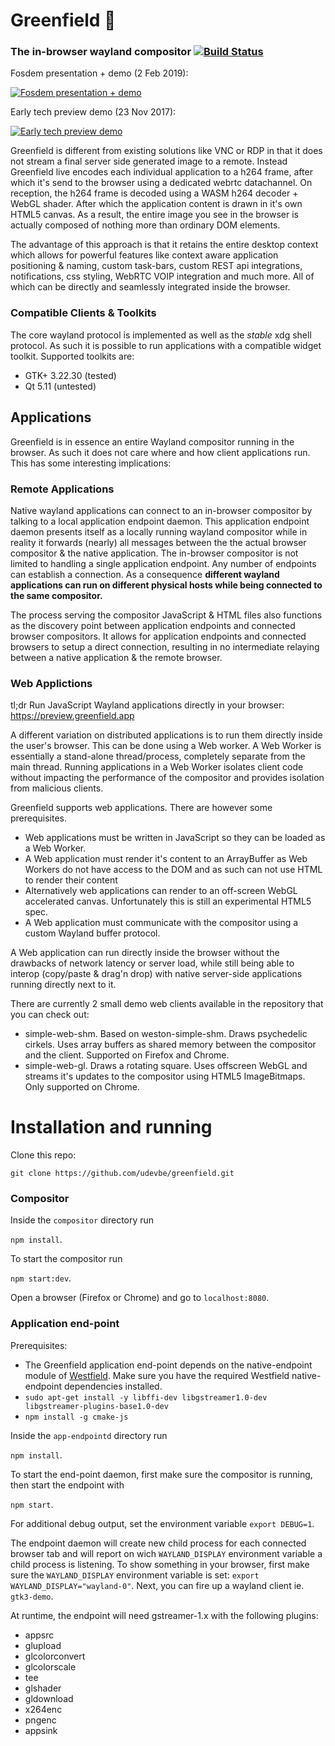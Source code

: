 # Greenfield :seedling:
### The in-browser wayland compositor [![Build Status](https://travis-ci.org/udevbe/greenfield.svg)](https://travis-ci.org/udevbe/greenfield)

Fosdem presentation + demo (2 Feb 2019):

[![Fosdem presentation + demo](https://img.youtube.com/vi/QjJDH7QtlXk/0.jpg)](https://www.youtube.com/watch?v=QjJDH7QtlXk)


Early tech preview demo (23 Nov 2017):

[![Early tech preview demo](https://img.youtube.com/vi/2lyihdFK7EE/0.jpg)](https://www.youtube.com/watch?v=2lyihdFK7EE)

Greenfield is different from existing solutions like VNC or RDP in that it does not stream a final server side generated image to a remote.
Instead Greenfield live encodes each individual application to a h264 frame, after which it's send to the browser using a dedicated webrtc datachannel. 
On reception, the h264 frame is decoded using a WASM h264 decoder + WebGL shader. After which the application content
is drawn in it's own HTML5 canvas. As a result, the entire image you see in the browser is actually composed of nothing more than ordinary DOM elements. 

The advantage of this approach is that it retains the entire desktop context which allows for powerful features like 
context aware application positioning & naming, custom task-bars, custom REST api integrations, notifications, css styling, WebRTC VOIP integration and 
much more. All of which can be directly and seamlessly integrated inside the browser.

### Compatible Clients & Toolkits
The core wayland protocol is implemented as well as the *stable* xdg shell protocol. As such it is possible to run applications with a compatible widget toolkit.
Supported toolkits are:
 - GTK+ 3.22.30 (tested)
 - Qt 5.11 (untested)

## Applications

Greenfield is in essence an entire Wayland compositor running in the browser. As such it does not care where and how
client applications run. This has some interesting implications:

### Remote Applications

Native wayland applications can connect to an in-browser compositor by talking to a local application endpoint daemon.
This application endpoint daemon presents itself as a locally running wayland compositor while in reality it forwards
(nearly) all messages between the the actual browser compositor & the native application. The in-browser compositor is 
not limited to handling a single application endpoint. Any number of endpoints can establish a connection. As a 
consequence **different wayland applications can run on different physical hosts while being connected to the same compositor.**

The process serving the compositor JavaScript & HTML files also functions as the discovery point between application 
endpoints and connected browser compositors. It allows for application endpoints and connected browsers to setup a 
direct connection, resulting in no intermediate relaying between a native application & the remote browser.


### Web Applictions

tl;dr Run JavaScript Wayland applications directly in your browser: https://preview.greenfield.app

A different variation on distributed applications is to run them directly inside the user's browser.
This can be done using a Web worker. A Web Worker is essentially a stand-alone thread/process, completely separate from
the main thread. Running applications in a Web Worker isolates client code without impacting the performance of the 
compositor and provides isolation from malicious clients. 

Greenfield supports web applications. There are however some prerequisites.

 - Web applications must be written in JavaScript so they can be loaded as a Web Worker.
 - A Web application must render it's content to an ArrayBuffer as Web Workers do not have access to the DOM and as such can not use HTML to render their content
 - Alternatively web applications can render to an off-screen WebGL accelerated canvas. Unfortunately this is still an experimental HTML5 spec.
 - A Web application must communicate with the compositor using a custom Wayland buffer protocol.
 
A Web application can run directly inside the browser without the drawbacks of network latency or server load, while 
still being able to interop (copy/paste & drag'n drop) with native server-side applications running directly next to it.

There are currently 2 small demo web clients available in the repository that you can check out:
- simple-web-shm. Based on weston-simple-shm. Draws psychedelic cirkels. Uses array buffers as shared memory between 
the compositor and the client. Supported on Firefox and Chrome.
- simple-web-gl. Draws a rotating square. Uses offscreen WebGL and streams it's updates to the compositor using HTML5 
ImageBitmaps. Only supported on Chrome.


Installation and running
============

Clone this repo: 

`git clone https://github.com/udevbe/greenfield.git`

### Compositor
  
  Inside the `compositor` directory run 
  
  `npm install`. 
  
  To start the compositor run 
  
  `npm start:dev`. 
  
  Open a browser (Firefox or Chrome) and go to `localhost:8080`.
  
### Application end-point
  
  Prerequisites: 
   - The Greenfield application end-point depends on the native-endpoint module of [Westfield](https://github.com/udevbe/westfield). Make sure you have the required Westfield native-endpoint dependencies installed.
   - `sudo apt-get install -y libffi-dev libgstreamer1.0-dev libgstreamer-plugins-base1.0-dev`
   - `npm install -g cmake-js`
    
  Inside the `app-endpointd` directory run 
  
  `npm install`. 
  
  To start the end-point daemon, first make sure the compositor  is running, then start the endpoint with 
  
  `npm start`. 
  
  For additional debug output, set the environment variable `export DEBUG=1`. 
   
   The endpoint daemon will create new child process for each connected browser tab and will report on 
   wich `WAYLAND_DISPLAY` environment variable a child process is listening. To show something in your browser, first
   make sure the `WAYLAND_DISPLAY` environment variable is set: `export WAYLAND_DISPLAY="wayland-0"`. Next, you can fire
    up a wayland client ie. `gtk3-demo`.

At runtime, the endpoint will need gstreamer-1.x with the following plugins:
- appsrc
- glupload
- glcolorconvert
- glcolorscale
- tee
- glshader
- gldownload
- x264enc
- pngenc
- appsink

